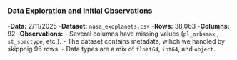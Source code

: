 ### **Data Exploration and Initial Observations**
-**Data:** 2/11/2025
-**Dataset:** `nasa_exoplanets.csv`
-**Rows:** 38,063
-**Columns:** 92
-**Observations:**
    - Several columns have missing values (`pl_orbsmax`,, `st_spectype`, etc.).
    - The dataset contains metadata, wihch we handled by skippnig 96 rows.
    - Data types are a mix of `float64`, `int64`, and `object`. 
    